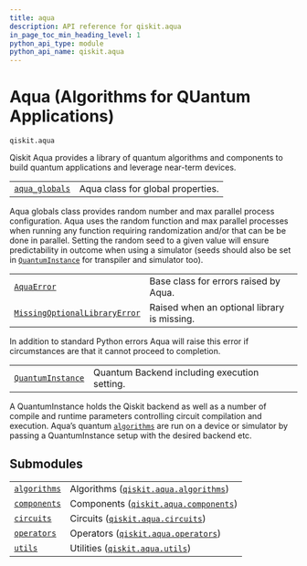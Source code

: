 ```yaml
---
title: aqua
description: API reference for qiskit.aqua
in_page_toc_min_heading_level: 1
python_api_type: module
python_api_name: qiskit.aqua
---
```


<span id="module-qiskit.aqua" />

<span id="qiskit-aqua" />

# Aqua (Algorithms for QUantum Applications)

<span id="module-qiskit.aqua" />

`qiskit.aqua`

Qiskit Aqua provides a library of quantum algorithms and components to build quantum applications and leverage near-term devices.

|                                                                                                |                                   |
| ---------------------------------------------------------------------------------------------- | --------------------------------- |
| [`aqua_globals`](qiskit.aqua.aqua_globals#qiskit.aqua.aqua_globals "qiskit.aqua.aqua_globals") | Aqua class for global properties. |

Aqua globals class provides random number and max parallel process configuration. Aqua uses the random function and max parallel processes when running any function requiring randomization and/or that can be be done in parallel. Setting the random seed to a given value will ensure predictability in outcome when using a simulator (seeds should also be set in [`QuantumInstance`](qiskit.aqua.QuantumInstance "qiskit.aqua.QuantumInstance") for transpiler and simulator too).

|                                                                                                                    |                                             |
| ------------------------------------------------------------------------------------------------------------------ | ------------------------------------------- |
| [`AquaError`](qiskit.aqua.AquaError "qiskit.aqua.AquaError")                                                       | Base class for errors raised by Aqua.       |
| [`MissingOptionalLibraryError`](qiskit.aqua.MissingOptionalLibraryError "qiskit.aqua.MissingOptionalLibraryError") | Raised when an optional library is missing. |

In addition to standard Python errors Aqua will raise this error if circumstances are that it cannot proceed to completion.

|                                                                                |                                              |
| ------------------------------------------------------------------------------ | -------------------------------------------- |
| [`QuantumInstance`](qiskit.aqua.QuantumInstance "qiskit.aqua.QuantumInstance") | Quantum Backend including execution setting. |

A QuantumInstance holds the Qiskit backend as well as a number of compile and runtime parameters controlling circuit compilation and execution. Aqua’s quantum [`algorithms`](qiskit.aqua.algorithms#module-qiskit.aqua.algorithms "qiskit.aqua.algorithms") are run on a device or simulator by passing a QuantumInstance setup with the desired backend etc.

## Submodules

|                                                                                               |                                                                                                                        |
| --------------------------------------------------------------------------------------------- | ---------------------------------------------------------------------------------------------------------------------- |
| [`algorithms`](qiskit.aqua.algorithms#module-qiskit.aqua.algorithms "qiskit.aqua.algorithms") | Algorithms ([`qiskit.aqua.algorithms`](qiskit.aqua.algorithms#module-qiskit.aqua.algorithms "qiskit.aqua.algorithms")) |
| [`components`](qiskit.aqua.components#module-qiskit.aqua.components "qiskit.aqua.components") | Components ([`qiskit.aqua.components`](qiskit.aqua.components#module-qiskit.aqua.components "qiskit.aqua.components")) |
| [`circuits`](qiskit.aqua.circuits#module-qiskit.aqua.circuits "qiskit.aqua.circuits")         | Circuits ([`qiskit.aqua.circuits`](qiskit.aqua.circuits#module-qiskit.aqua.circuits "qiskit.aqua.circuits"))           |
| [`operators`](qiskit.aqua.operators#module-qiskit.aqua.operators "qiskit.aqua.operators")     | Operators ([`qiskit.aqua.operators`](qiskit.aqua.operators#module-qiskit.aqua.operators "qiskit.aqua.operators"))      |
| [`utils`](qiskit.aqua.utils#module-qiskit.aqua.utils "qiskit.aqua.utils")                     | Utilities ([`qiskit.aqua.utils`](qiskit.aqua.utils#module-qiskit.aqua.utils "qiskit.aqua.utils"))                      |

